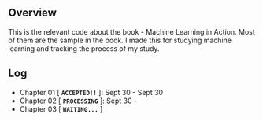 ## Overview
This is the relevant code about the book - Machine Learning in Action. Most of them are the sample in the book. I made this for studying machine learning and tracking the process of my study.

## Log
* Chapter 01 [ **`ACCEPTED!!`** ]: Sept 30 - Sept 30
* Chapter 02 [ **`PROCESSING`** ]: Sept 30 -
* Chapter 03 [ **`WAITING...`** ]
